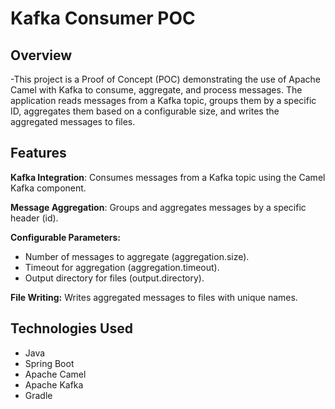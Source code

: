 # Kafka Consumer POC

## Overview

-This project is a Proof of Concept (POC) demonstrating the use of Apache Camel with Kafka to consume, aggregate, and process messages. The application reads messages from a Kafka topic, groups them by a specific ID, aggregates them based on a configurable size, and writes the aggregated messages to files.

## Features

**Kafka Integration**: Consumes messages from a Kafka topic using the Camel Kafka component.

**Message Aggregation**: Groups and aggregates messages by a specific header (id).

**Configurable Parameters:**

 - Number of messages to aggregate (aggregation.size).
 - Timeout for aggregation (aggregation.timeout).
 - Output directory for files (output.directory).

**File Writing:** Writes aggregated messages to files with unique names.

## Technologies Used

 - Java
 - Spring Boot
 - Apache Camel
 - Apache Kafka
 - Gradle